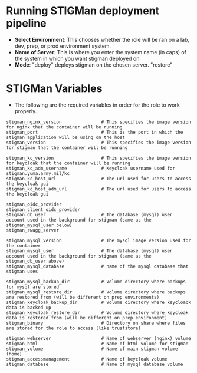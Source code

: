# Running STIGMan deployment pipeline
* **Select Environment**: This chooses whether the role will be ran on a lab, dev, prep, or prod environment system.
* **Name of Server**: This is where you enter the system name (in caps) of the system in which you want stigman deployed on
* **Mode**: "deploy" deploys stigman on the chosen server. "restore"

# STIGMan Variables
* The following are the required variables in order for the role to work properly.
```
stigman_nginx_version               # This specifies the image version for nginx that the container will be running
stigman_port                        # This is the port in which the stigman application will be using on the host
stigman_version                     # This specifies the image version for stigman that the container will be running

stigman_kc_version                  # This specifies the image version for keycloak that the container will be running
stigman_kc_adm_username             # Keycloak username used for stigman.yuma.army.mil/kc
stigman_kc_host_url                 # The url used for users to access the keycloak gui
stigman_kc_host_adm_url             # The url used for users to access the keycloak gui

stigman_oidc_provider
stigman_client_oidc_provider        
stigman_db_user                     # The database (mysql) user account used in the background for stigman (same as the stigman_mysql_user below)
stigman_swagg_server        

stigman_mysql_version               # The mysql image version used for the container
stigman_mysql_user                  # The database (mysql) user account used in the background for stigman (same as the stigman_db_user above)
stigman_mysql_database              # name of the mysql database that stigman uses

stigman_mysql_backup_dir            # Volume directory where backups for mysql are stored
stigman_mysql_restore_dir           # Volume directory where backups are restored from (will be different on prep environments)
stigman_keycloak_backup_dir         # Volume directory where keycloack data is backed up
stigman_keycloak_restore_dir        # Volume directory where keycloak data is restored from (will be different on prep environment)
stigman_binary                      # Directory on share where files are stored for the role to access (like truststore)

stigman_webserver                   # Name of webserver (nginx) volume
stigman_html                        # Name of html volume for stigman
stigman_volume                      # Name of main stigman volume (home)
stigman_accessmanagement            # Name of keycloak volume
stigman_database                    # Name of mysql database volume
```